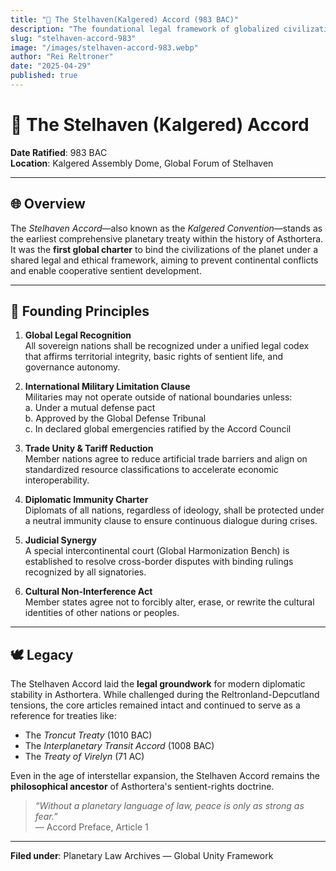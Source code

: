 ```yaml
---
title: "📜 The Stelhaven(Kalgered) Accord (983 BAC)"
description: "The foundational legal framework of globalized civilization in Asthortera—governing international military cooperation, trade, diplomacy, and legal harmonization."
slug: "stelhaven-accord-983"
image: "/images/stelhaven-accord-983.webp"
author: "Rei Reltroner"
date: "2025-04-29"
published: true
---
```


# 📜 The Stelhaven (Kalgered) Accord

**Date Ratified**: 983 BAC  
**Location**: Kalgered Assembly Dome, Global Forum of Stelhaven

---

## 🌐 Overview

The *Stelhaven Accord*—also known as the *Kalgered Convention*—stands as the earliest comprehensive planetary treaty within the history of Asthortera. It was the **first global charter** to bind the civilizations of the planet under a shared legal and ethical framework, aiming to prevent continental conflicts and enable cooperative sentient development.

---

## 📘 Founding Principles

1. **Global Legal Recognition**  
   All sovereign nations shall be recognized under a unified legal codex that affirms territorial integrity, basic rights of sentient life, and governance autonomy.

2. **International Military Limitation Clause**  
   Militaries may not operate outside of national boundaries unless:  
   a. Under a mutual defense pact  
   b. Approved by the Global Defense Tribunal  
   c. In declared global emergencies ratified by the Accord Council

3. **Trade Unity & Tariff Reduction**  
   Member nations agree to reduce artificial trade barriers and align on standardized resource classifications to accelerate economic interoperability.

4. **Diplomatic Immunity Charter**  
   Diplomats of all nations, regardless of ideology, shall be protected under a neutral immunity clause to ensure continuous dialogue during crises.

5. **Judicial Synergy**  
   A special intercontinental court (Global Harmonization Bench) is established to resolve cross-border disputes with binding rulings recognized by all signatories.

6. **Cultural Non-Interference Act**  
   Member states agree not to forcibly alter, erase, or rewrite the cultural identities of other nations or peoples.

---

## 🕊️ Legacy

The Stelhaven Accord laid the **legal groundwork** for modern diplomatic stability in Asthortera. While challenged during the Reltronland-Depcutland tensions, the core articles remained intact and continued to serve as a reference for treaties like:
- The *Troncut Treaty* (1010 BAC)
- The *Interplanetary Transit Accord* (1008 BAC)
- The *Treaty of Virelyn* (71 AC)

Even in the age of interstellar expansion, the Stelhaven Accord remains the **philosophical ancestor** of Asthortera's sentient-rights doctrine.

> _“Without a planetary language of law, peace is only as strong as fear.”_  
> — Accord Preface, Article 1

---

**Filed under**: Planetary Law Archives — Global Unity Framework
